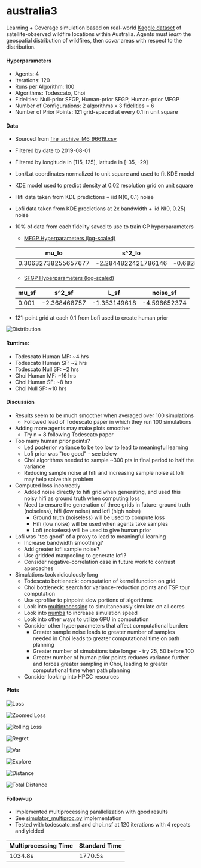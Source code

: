 # australia3

Learning + Coverage simulation based on real-world
[Kaggle dataset](https://www.kaggle.com/carlosparadis/fires-from-space-australia-and-new-zeland)
of satellite-observed wildfire locations within Australia. Agents must
*learn* the geospatial distribution of wildfires,
then *cover* areas with respect to the distribution.

#### Hyperparameters

- Agents: 4
- Iterations: 120
- Runs per Algorithm: 100
- Algorithms: Todescato, Choi
- Fidelities: Null-prior SFGP, Human-prior SFGP, Human-prior MFGP
- Number of Configurations: 2 algorithms x 3 fidelities = 6
- Number of Prior Points: 121 grid-spaced at every 0.1 in unit square

#### Data

- Sourced from [fire_archive_M6_96619.csv](../Kaggle/AustralianWildfires/fire_archive_M6_96619.csv)
- Filtered by date to 2019-08-01
- Filtered by longitude in [115, 125], latitude in [-35, -29]
- Lon/Lat coordinates normalized to unit square and used to fit KDE model
- KDE model used to predict density at 0.02 resolution grid on unit square
- Hifi data taken from KDE predictions + iid N(0, 0.1) noise
- Lofi data taken from KDE predictions at 2x bandwidth + iid N(0, 0.25) noise
- 10% of data from each fidelity saved to use to train GP hyperparameters
    - [MFGP Hyperparameters (log-scaled)](australia3_mf_hyp.csv)
    
    |mu_lo|s^2_lo|L_lo|mu_hi|s^2_hi|L_hi|rho|noise_lo|noise_hi|
    |---|---|---|---|---|---|---|---|---|
    |0.30632738255657677|-2.2844822421786146|-0.6828871782945511|-0.007637936566648297|-3.82306537242193|-1.8282993756656656|-0.5377241285119335|-2.821156165254181|-4.687873305436609|

    - [SFGP Hyperparameters (log-scaled)](australia3_sf_hyp.csv)
    
    |mu_sf|s^2_sf|L_sf|noise_sf|
    |---|---|---|---|
    |0.001|-2.368468757|-1.353149618|-4.596652374|

    
- 121-point grid at each 0.1 from Lofi used to create human prior

![Distribution](../Images/australia3_distribution.png)

#### Runtime:
- Todescato Human MF: ~4 hrs
- Todescato Human SF: ~2 hrs
- Todescato Null SF: ~2 hrs
- Choi Human MF: ~16 hrs
- Choi Human SF: ~8 hrs
- Choi Null SF: ~10 hrs

#### Discussion
- Results seem to be much smoother when averaged over 100 simulations
    - Followed lead of Todescato paper in which they run 100 simulations
- Adding more agents may make plots smoother
    - Try n = 8 following Todescato paper
- Too many human prior points?
    - Led posterior variance to be too low to lead to meaningful learning
    - Lofi prior was "too good" - see below
    - Choi algorithms needed to sample ~300 pts in final period to half the variance
    - Reducing sample noise at hifi and increasing sample noise at lofi
    may help solve this problem
- Computed loss incorrectly
    - Added noise directly to hifi grid when generating, and used this noisy
    hifi as ground truth when computing loss
    - Need to ensure the generation of three grids in future: ground
    truth (noiseless), hifi (low noise) and lofi (high noise)
        - Ground truth (noiseless) will be used to compute loss
        - Hifi (low noise) will be used when agents take samples
        - Lofi (noiseless) will be used to give human prior
- Lofi was "too good" of a proxy to lead to meaningful learning
    - Increase bandwidth smoothing?
    - Add greater lofi sample noise?
    - Use gridded maxpooling to generate lofi?
    - Consider negative-correlation case in future work to contrast approaches
- Simulations took ridiculously long
    - Todescato bottleneck: computation of kernel function on grid
    - Choi bottleneck: search for variance-reduction points and TSP tour
    computation
    - Use cprofiler to pinpoint slow portions of algorithms
    - Look into 
    [multiprocessing](https://medium.com/python-experiments/parallelising-in-python-mutithreading-and-mutiprocessing-with-practical-templates-c81d593c1c49)
    to simultaneously simulate on all cores
    - Look into
    [numba](http://numba.pydata.org/)
    to increase simulation speed
    - Look into other ways to utilize GPU in computation
    - Consider other hyperparameters that affect computational burden:
        - Greater sample noise leads to greater number of samples needed in
        Choi leads to greater computational time on path planning
        - Greater number of simulations take longer - try 25, 50 before 100
        - Greater number of human prior points reduces variance further and
        forces greater sampling in Choi, leading to greater computational
        time when path planning
    - Consider looking into HPCC resources

    
#### Plots
    
![Loss](../Images/australia3_loss.png)

![Zoomed Loss](../Images/australia3_loss_zoomed.png)

![Rolling Loss](../Images/australia3_loss_rolling.png)

![Regret](../Images/australia3_regret.png)

![Var](../Images/australia3_var.png)

![Explore](../Images/australia3_explore.png)

![Distance](../Images/australia3_dist.png)

![Total Distance](../Images/australia3_total_dist.png)

#### Follow-up
- Implemented multiprocessing parallelization with good results
- See [simulator_multiproc.py](../simulator_multiproc.py) implementation
- Tested with todescato_nsf and choi_nsf at 120 iterations with 4 repeats and yielded

| Multiprocessing Time | Standard Time |
| --- | --- |
| 1034.8s | 1770.5s|
